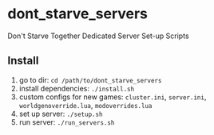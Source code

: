 # dont_starve_servers

Don't Starve Together Dedicated Server Set-up Scripts

## Install

1. go to dir: `cd /path/to/dont_starve_servers`
2. install dependencies: `./install.sh`
3. custom configs for new games: `cluster.ini`, `server.ini`, `worldgenoverride.lua`, `modoverrides.lua`
4. set up server: `./setup.sh`
5. run server: `./run_servers.sh`
